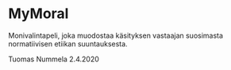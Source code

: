 # MyMoral
Monivalintapeli, joka muodostaa käsityksen vastaajan suosimasta normatiivisen etiikan suuntauksesta. 

Tuomas Nummela 2.4.2020
